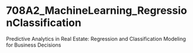 # 708A2_MachineLearning_RegressionClassification
Predictive Analytics in Real Estate: Regression and Classification Modeling for Business Decisions
